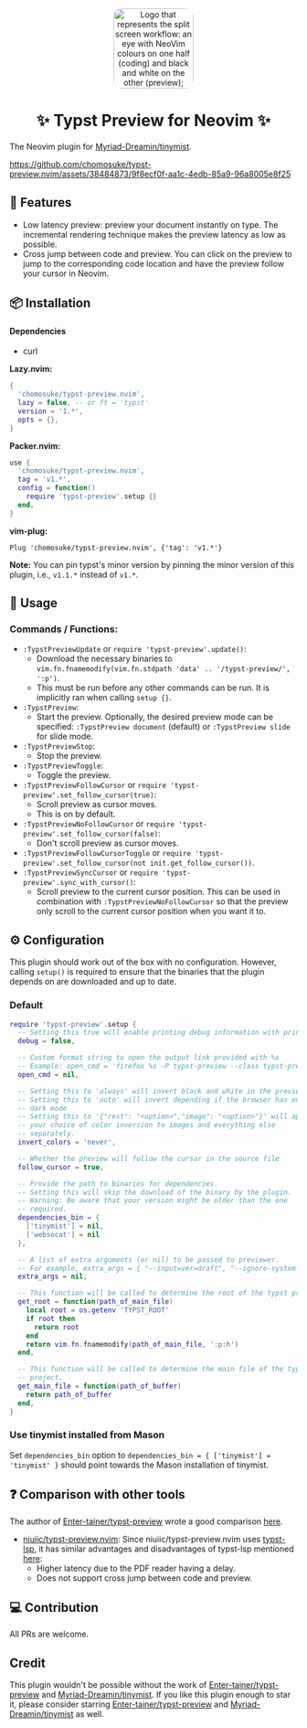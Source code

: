 <div align="center">
	<img alt="Logo that represents the split screen workflow: an eye with NeoVim colours on one half (coding) and black and white on the other (preview); Typst’s logo is in the iris" src="assets/typst-preview-neovim.svg" style="width: 10em; border-radius: 1em;" />
	<h1> ✨ Typst Preview for Neovim ✨ </h1>
</div>

The Neovim plugin for [Myriad-Dreamin/tinymist](https://github.com/Myriad-Dreamin/tinymist).

https://github.com/chomosuke/typst-preview.nvim/assets/38484873/9f8ecf0f-aa1c-4edb-85a9-96a8005e8f25

## 💪 Features

- Low latency preview: preview your document instantly on type. The incremental rendering technique
  makes the preview latency as low as possible.
- Cross jump between code and preview. You can click on the preview to jump to the
  corresponding code location and have the preview follow your cursor in Neovim.

## 📦 Installation

#### Dependencies
- curl

**Lazy.nvim:**

```lua
{
  'chomosuke/typst-preview.nvim',
  lazy = false, -- or ft = 'typst'
  version = '1.*',
  opts = {},
}
```

**Packer.nvim:**

```lua
use {
  'chomosuke/typst-preview.nvim',
  tag = 'v1.*',
  config = function()
    require 'typst-preview'.setup {}
  end,
}
```

**vim-plug:**

```vim
Plug 'chomosuke/typst-preview.nvim', {'tag': 'v1.*'}
```

**Note:** You can pin typst's minor version by pinning the minor version of this
plugin, i.e., `v1.1.*` instead of `v1.*`.

## 🚀 Usage

### Commands / Functions:

- `:TypstPreviewUpdate` or `require 'typst-preview'.update()`:
  - Download the necessary binaries to
    `vim.fn.fnamemodify(vim.fn.stdpath 'data' .. '/typst-preview/', ':p')`.
  - This must be run before any other commands can be run. It is implicitly ran
    when calling `setup {}`.
- `:TypstPreview`:
  - Start the preview. Optionally, the desired preview mode can be specified:
    `:TypstPreview document` (default) or `:TypstPreview slide` for slide mode.
- `:TypstPreviewStop`:
  - Stop the preview.
- `:TypstPreviewToggle`:
  - Toggle the preview.
- `:TypstPreviewFollowCursor` or `require 'typst-preview'.set_follow_cursor(true)`:
  - Scroll preview as cursor moves.
  - This is on by default.
- `:TypstPreviewNoFollowCursor` or `require 'typst-preview'.set_follow_cursor(false)`:
  - Don't scroll preview as cursor moves.
- `:TypstPreviewFollowCursorToggle` or
  `require 'typst-preview'.set_follow_cursor(not init.get_follow_cursor())`.
- `:TypstPreviewSyncCursor` or `require 'typst-preview'.sync_with_cursor()`:
  - Scroll preview to the current cursor position. This can be used in combination with
    `:TypstPreviewNoFollowCursor` so that the preview only scroll to the current cursor position
    when you want it to.

## ⚙️ Configuration

This plugin should work out of the box with no configuration. However, calling
`setup()` is required to ensure that the binaries that the plugin depends on are
downloaded and up to date.

### Default

```lua
require 'typst-preview'.setup {
  -- Setting this true will enable printing debug information with print()
  debug = false,

  -- Custom format string to open the output link provided with %s
  -- Example: open_cmd = 'firefox %s -P typst-preview --class typst-preview'
  open_cmd = nil,

  -- Setting this to 'always' will invert black and white in the preview
  -- Setting this to 'auto' will invert depending if the browser has enable
  -- dark mode
  -- Setting this to '{"rest": "<option>","image": "<option>"}' will apply
  -- your choice of color inversion to images and everything else
  -- separately.
  invert_colors = 'never',

  -- Whether the preview will follow the cursor in the source file
  follow_cursor = true,

  -- Provide the path to binaries for dependencies.
  -- Setting this will skip the download of the binary by the plugin.
  -- Warning: Be aware that your version might be older than the one
  -- required.
  dependencies_bin = {
    ['tinymist'] = nil,
    ['websocat'] = nil
  },

  -- A list of extra arguments (or nil) to be passed to previewer.
  -- For example, extra_args = { "--input=ver=draft", "--ignore-system-fonts" }
  extra_args = nil,

  -- This function will be called to determine the root of the typst project
  get_root = function(path_of_main_file)
    local root = os.getenv 'TYPST_ROOT'
    if root then
      return root
    end
    return vim.fn.fnamemodify(path_of_main_file, ':p:h')
  end,

  -- This function will be called to determine the main file of the typst
  -- project.
  get_main_file = function(path_of_buffer)
    return path_of_buffer
  end,
}
```

### Use tinymist installed from Mason
Set `dependencies_bin` option to
`dependencies_bin = { ['tinymist'] = 'tinymist' }` should point towards the
Mason installation of tinymist.

## ❓ Comparison with other tools

The author of [Enter-tainer/typst-preview](https://github.com/Enter-tainer/typst-preview) wrote a
good comparison [here](https://enter-tainer.github.io/typst-preview/intro.html#loc-1x0.00x949.99).

- [niuiic/typst-preview.nvim](https://github.com/niuiic/typst-preview.nvim): Since niuiic/typst-preview.nvim uses
  [typst-lsp](https://github.com/nvarner/typst-lsp), it has similar advantages and
  disadvantages of typst-lsp mentioned
  [here](https://enter-tainer.github.io/typst-preview/intro.html#loc-1x0.00x1600.00):
  - Higher latency due to the PDF reader having a delay.
  - Does not support cross jump between code and preview.

## 💻 Contribution

All PRs are welcome.

## Credit

This plugin wouldn't be possible without the work of
[Enter-tainer/typst-preview](https://github.com/Enter-tainer/typst-preview) and
[Myriad-Dreamin/tinymist](https://github.com/Myriad-Dreamin/tinymist). If you
like this plugin enough to star it, please consider starring
[Enter-tainer/typst-preview](https://github.com/Enter-tainer/typst-preview) and
[Myriad-Dreamin/tinymist](https://github.com/Myriad-Dreamin/tinymist) as well.
